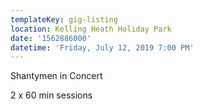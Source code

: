 ```yaml
---
templateKey: gig-listing
location: Kelling Heath Holiday Park
date: '1562886000'
datetime: 'Friday, July 12, 2019 7:00 PM'
---
```

Shantymen in Concert

2 x 60 min sessions
